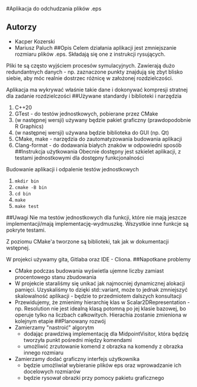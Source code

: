 #Aplikacja do odchudzania plików .eps
## Autorzy
* Kacper Kozerski
* Mariusz Paluch 
##Opis
Celem działania aplikacji jest zmniejszanie rozmiaru plików .eps. 
Składają się one z instrukcji rysujących.

Pliki te są często wyjściem procesów symulacyjnych.
Zawierają dużo redundantnych danych - np. zaznaczone punkty znajdują się zbyt blisko siebie, aby
móc realnie dostrzec różnicę w założonej rozdzielczości.

Aplikacja ma wykrywać właśnie takie dane i dokonywać kompresji stratnej dla zadanie rozdzielczości
##Używane standardy i biblioteki i narzędzia
1. C++20
2. GTest - do testów jednostkowych, pobierane przez CMake
3. (w następnej wersji) używany będzie pakiet graficzny (prawdopodobnie R Graphics)
4. (w następnej wersji) używana będzie biblioteka do GUI (np. Qt)
5. CMake, make - narzędzia do zautomatyzowania budowania aplikacji
6. Clang-format - do dodawania białych znaków w odpowiedni sposób
##Instrukcja użytkowania
Obecnie dostępny jest szkielet aplikacji, z testami jednostkowymi dla 
dostępny funkcjonalności

Budowanie aplikacji i odpalenie testów jednostkowych
1. `mkdir bin`
2. `cmake -B bin`
3. `cd bin`
4. `make`
5. `make test`

##Uwagi
Nie ma testów jednostkowych dla funkcji, które nie mają jeszcze implementacji/mają implementację-wydmuszkę.
Wszystkie inne funkcje są pokryte testami.

Z poziomu CMake'a tworzone są biblioteki, tak jak w dokumentacji wstępnej.

W projekci używamy gita, Gitlaba oraz  IDE - Cliona.
##Napotkane problemy
* CMake podczas budowania wyświetla ujemne liczby zamiast procentowego stanu zbudowania
* W projekcie staraliśmy się unikać jak najmocniej dynamicznej alokacji pamięci. Uzyskaliśmy to dzięki std::variant,
    może to jednak zmniejszyć skalowalność aplikacji - będzie to przedmiotem dalszych konsultacji
* Przewidujemy, że zmienimy hierarchię klas w Scalar2DRepresentation - np. Resolution nie jest idealną klasą potomną po
    jej klasie bazowej, bo operuje tylko na liczbach całkowitych. Hierachia zostanie zmieniona w kolejnym etapie
##Planowany rozwój
* Zamierzamy "nastroić" algorytm 
    * dodając prawdziwą implementację dla MidpointVisitor, która będzię tworzyła punkt pośredni między komendami
    * umożliwić zrzutowanie komend z obrazka na komendy z obrazka innego rozmiaru
* Zamierzamy dodać graficzny interfejs użytkownika
    * będzie umożliwiał wybieranie plików eps oraz wprowadzanie ich docelowych rozmiarów
    * będzie rysował obrazki przy pomocy pakietu graficznego